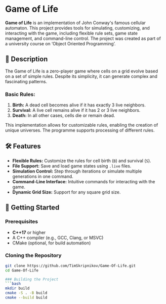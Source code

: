 # Game of Life

**Game of Life** is an implementation of John Conway's famous cellular automaton. This project provides tools for simulating, customizing, and interacting with the game, including flexible rule sets, game state management, and command-line control. The project was created as part of a university course on ‘Object Oriented Programming’.

## 📖 Description

The Game of Life is a zero-player game where cells on a grid evolve based on a set of simple rules. Despite its simplicity, it can generate complex and fascinating patterns.

### Basic Rules:
1. **Birth:** A dead cell becomes alive if it has exactly 3 live neighbors.
2. **Survival:** A live cell remains alive if it has 2 or 3 live neighbors.
3. **Death:** In all other cases, cells die or remain dead.


This implementation allows for customizable rules, enabling the creation of unique universes. The programme supports processing of different rules. 

## 🛠️ Features

- **Flexible Rules:** Customize the rules for cell birth (`B`) and survival (`S`).
- **File Support:** Save and load game states using `.live` files.
- **Simulation Control:** Step through iterations or simulate multiple generations in one command.
- **Command-Line Interface:** Intuitive commands for interacting with the game.
- **Dynamic Grid Size:** Support for any square grid size.

## 🚀 Getting Started

### Prerequisites

- **C++17** or higher
- A C++ compiler (e.g., GCC, Clang, or MSVC)
- CMake (optional, for build automation)

### Cloning the Repository

```bash
git clone https://github.com/TimSkripnikov/Game-Of-Life.git
cd Game-Of-Life

### Building the Project
```bash
mkdir build
cmake -S . -B build
cmake --build build

